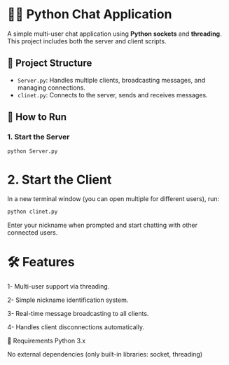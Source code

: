 # 🧑‍💻 Python Chat Application

A simple multi-user chat application using **Python sockets** and **threading**. This project includes both the server and client scripts.

## 📂 Project Structure

- `Server.py`: Handles multiple clients, broadcasting messages, and managing connections.
- `clinet.py`: Connects to the server, sends and receives messages.


## 🚀 How to Run

### 1. Start the Server

```bash
python Server.py
```

# 2. Start the Client
In a new terminal window (you can open multiple for different users), run:

```bash
python clinet.py
```
Enter your nickname when prompted and start chatting with other connected users.

# 🛠 Features
1- Multi-user support via threading.

2- Simple nickname identification system.

3- Real-time message broadcasting to all clients.

4- Handles client disconnections automatically.

📌 Requirements
Python 3.x

No external dependencies (only built-in libraries: socket, threading)



